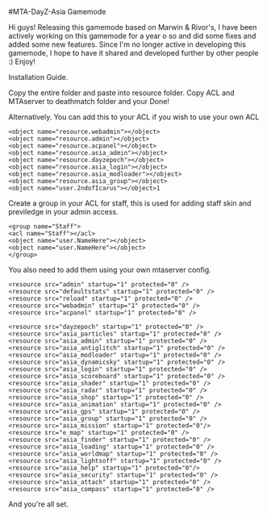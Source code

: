 #MTA-DayZ-Asia Gamemode

Hi guys! Releasing this gamemode based on Marwin & Rivor's, I have been actively working on this gamemode for a year o so and did some fixes and added some new features. Since I'm no longer active in developing this gamemode, I hope to have it shared and developed further by other people :) Enjoy!


Installation Guide.

Copy the entire folder and paste into resource folder.
Copy ACL and MTAserver to deathmatch folder and your Done!

Alternatively. 
You can add this to your ACL if you wish to use your own ACL
     
    <object name="resource.webadmin"></object>
    <object name="resource.admin"></object>
    <object name="resource.acpanel"></object>
    <object name="resource.asia_admin"></object>
    <object name="resource.dayzepoch"></object>
    <object name="resource.asia_login"></object>
    <object name="resource.asia_modloader"></object>
    <object name="resource.asia_group"></object>
    <object name="user.2ndofIcarus"></object>1

Create a group in your ACL for staff, this is used for adding staff skin and previledge in your admin access. 

    <group name="Staff">
    <acl name="Staff"></acl>
    <object name="user.NameHere"></object>
    <object name="user.NameHere"></object>
    </group>

You also need to add them using your own mtaserver config.

    <resource src="admin" startup="1" protected="0" />
    <resource src="defaultstats" startup="1" protected="0" />
    <resource src="reload" startup="1" protected="0" />
    <resource src="webadmin" startup="1" protected="0" />
    <resource src="acpanel" startup="1" protected="0" />
   
    <resource src="dayzepoch" startup="1" protected="0" />
    <resource src="asia_particles" startup="1" protected="0" />
    <resource src="asia_admin" startup="1" protected="0" />
    <resource src="asia_antiglitch" startup="1" protected="0" />
    <resource src="asia_modloader" startup="1" protected="0" />
    <resource src="asia_dynamicsky" startup="1" protected="0" />
    <resource src="asia_login" startup="1" protected="0" />
    <resource src="asia_scoreboard" startup="1" protected="0" />
    <resource src="asia_shader" startup="1" protected="0" />
    <resource src="asia_radar" startup="1" protected="0" />
    <resource src="asia_shop" startup="1" protected="0" />
    <resource src="asia_animation" startup="1" protected="0" />
    <resource src="asia_gps" startup="1" protected="0" />
    <resource src="asia_group" startup="1" protected="0" />
    <resource src="asia_mission" startup="1" protected="0"/>
    <resource src="e_map" startup="1" protected="0" />
    <resource src="asia_finder" startup="1" protected="0" />
    <resource src="asia_loading" startup="1" protected="0" />
    <resource src="asia_worldmap" startup="1" protected="0" />
    <resource src="asia_lightsoff" startup="1" protected="0" />
    <resource src="asia_help" startup="1" protected="0"/>
    <resource src="asia_security" startup="1" protected="0" />
    <resource src="asia_attach" startup="1" protected="0" />
    <resource src="asia_compass" startup="1" protected="0" />
    
And you're all set.
